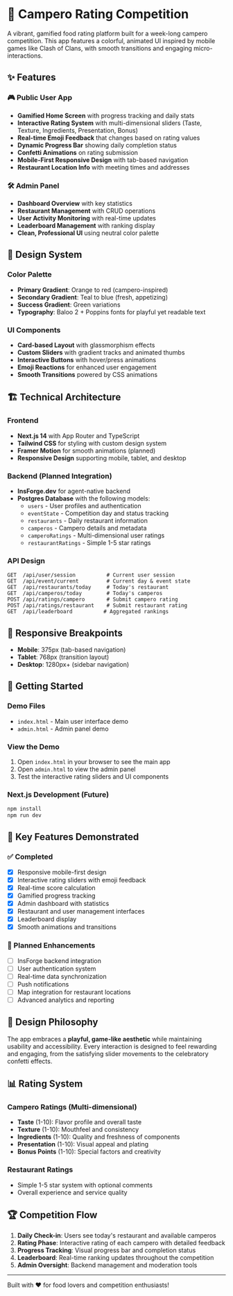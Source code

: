 # 🌮 Campero Rating Competition

A vibrant, gamified food rating platform built for a week-long campero competition. This app features a colorful, animated UI inspired by mobile games like Clash of Clans, with smooth transitions and engaging micro-interactions.

## ✨ Features

### 🎮 Public User App
- **Gamified Home Screen** with progress tracking and daily stats
- **Interactive Rating System** with multi-dimensional sliders (Taste, Texture, Ingredients, Presentation, Bonus)
- **Real-time Emoji Feedback** that changes based on rating values
- **Dynamic Progress Bar** showing daily completion status
- **Confetti Animations** on rating submission
- **Mobile-First Responsive Design** with tab-based navigation
- **Restaurant Location Info** with meeting times and addresses

### 🛠️ Admin Panel
- **Dashboard Overview** with key statistics
- **Restaurant Management** with CRUD operations
- **User Activity Monitoring** with real-time updates
- **Leaderboard Management** with ranking display
- **Clean, Professional UI** using neutral color palette

## 🎨 Design System

### Color Palette
- **Primary Gradient**: Orange to red (campero-inspired)
- **Secondary Gradient**: Teal to blue (fresh, appetizing)
- **Success Gradient**: Green variations
- **Typography**: Baloo 2 + Poppins fonts for playful yet readable text

### UI Components
- **Card-based Layout** with glassmorphism effects
- **Custom Sliders** with gradient tracks and animated thumbs
- **Interactive Buttons** with hover/press animations
- **Emoji Reactions** for enhanced user engagement
- **Smooth Transitions** powered by CSS animations

## 🏗️ Technical Architecture

### Frontend
- **Next.js 14** with App Router and TypeScript
- **Tailwind CSS** for styling with custom design system
- **Framer Motion** for smooth animations (planned)
- **Responsive Design** supporting mobile, tablet, and desktop

### Backend (Planned Integration)
- **InsForge.dev** for agent-native backend
- **Postgres Database** with the following models:
  - `users` - User profiles and authentication
  - `eventState` - Competition day and status tracking
  - `restaurants` - Daily restaurant information
  - `camperos` - Campero details and metadata
  - `camperoRatings` - Multi-dimensional user ratings
  - `restaurantRatings` - Simple 1-5 star ratings

### API Design
```
GET  /api/user/session          # Current user session
GET  /api/event/current         # Current day & event state
GET  /api/restaurants/today     # Today's restaurant
GET  /api/camperos/today        # Today's camperos
POST /api/ratings/campero       # Submit campero rating
POST /api/ratings/restaurant    # Submit restaurant rating
GET  /api/leaderboard          # Aggregated rankings
```

## 📱 Responsive Breakpoints

- **Mobile**: 375px (tab-based navigation)
- **Tablet**: 768px (transition layout)
- **Desktop**: 1280px+ (sidebar navigation)

## 🚀 Getting Started

### Demo Files
- `index.html` - Main user interface demo
- `admin.html` - Admin panel demo

### View the Demo
1. Open `index.html` in your browser to see the main app
2. Open `admin.html` to view the admin panel
3. Test the interactive rating sliders and UI components

### Next.js Development (Future)
```bash
npm install
npm run dev
```

## 🎯 Key Features Demonstrated

### ✅ Completed
- [x] Responsive mobile-first design
- [x] Interactive rating sliders with emoji feedback
- [x] Real-time score calculation
- [x] Gamified progress tracking
- [x] Admin dashboard with statistics
- [x] Restaurant and user management interfaces
- [x] Leaderboard display
- [x] Smooth animations and transitions

### 🔄 Planned Enhancements
- [ ] InsForge backend integration
- [ ] User authentication system
- [ ] Real-time data synchronization
- [ ] Push notifications
- [ ] Map integration for restaurant locations
- [ ] Advanced analytics and reporting

## 🎨 Design Philosophy

The app embraces a **playful, game-like aesthetic** while maintaining usability and accessibility. Every interaction is designed to feel rewarding and engaging, from the satisfying slider movements to the celebratory confetti effects.

## 📊 Rating System

### Campero Ratings (Multi-dimensional)
- **Taste** (1-10): Flavor profile and overall taste
- **Texture** (1-10): Mouthfeel and consistency  
- **Ingredients** (1-10): Quality and freshness of components
- **Presentation** (1-10): Visual appeal and plating
- **Bonus Points** (1-10): Special factors and creativity

### Restaurant Ratings
- Simple 1-5 star system with optional comments
- Overall experience and service quality

## 🏆 Competition Flow

1. **Daily Check-in**: Users see today's restaurant and available camperos
2. **Rating Phase**: Interactive rating of each campero with detailed feedback
3. **Progress Tracking**: Visual progress bar and completion status
4. **Leaderboard**: Real-time ranking updates throughout the competition
5. **Admin Oversight**: Backend management and moderation tools

---

Built with ❤️ for food lovers and competition enthusiasts!
